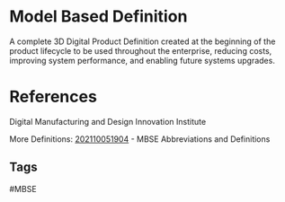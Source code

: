 # Model Based Definition 

A complete 3D Digital Product Definition created at the beginning of the product lifecycle to be used throughout the enterprise, reducing costs, improving system performance, and enabling future systems upgrades.

# References
Digital Manufacturing and Design Innovation Institute

More Definitions:
[202110051904](../202110051904) - MBSE Abbreviations and Definitions 

## Tags
#MBSE
